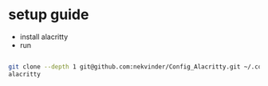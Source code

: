 # setup guide

- install alacritty
- run

```bash

git clone --depth 1 git@github.com:nekvinder/Config_Alacritty.git ~/.config/alacritty
alacritty

```
